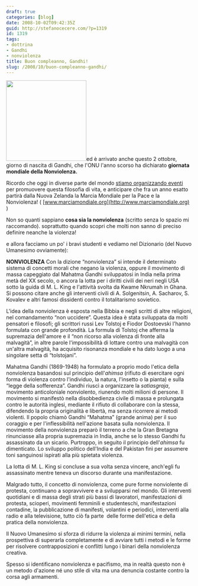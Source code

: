 ```yaml
---
draft: true
categories: [blog]
date: 2008-10-02T09:42:35Z
guid: http://stefanocecere.com/?p=1319
id: 1319
tags:
- dottrina
- Gandhi
- nonviolenza
title: Buon compleanno, Gandhi!
slug: /2008/10/buon-compleanno-gandhi/
---
```


<img class="alignleft size-medium wp-image-1320" title="gandhi" src="http://stefanocecere.com/wp-content/uploads/sites/3/2008/10/gandhi.gif" alt="" width="217" height="217" />ed è arrivato anche questo 2 ottobre, giorno di nascita di Gandhi, che l'ONU l'anno scorso ha dichiarato **giornata mondiale della Nonviolenza.**

Ricordo che oggi in diverse parte del mondo [stiamo organizzando eventi](http://stefanocecere.com/2008/09/30/2-ottobre-giornata-internazionale-della-non-violenza/) per promuovere questa filosofia di vita, e anticipare che fra un anno esatto partirà dalla Nuova Zelanda la Marcia Mondiale per la Pace e la Nonviolenza! ( [www.marciamondiale.org](http://www.marciamondiale.org) )

Non so quanti sappiano **cosa sia la nonviolenza** (scritto senza lo spazio mi raccomando). soprattutto quando scopri che molti non sanno di preciso definire neanche la violenza!

e allora facciamo un po' i bravi studenti e vediamo nel Dizionario (del Nuovo Umanesimo ovviamente):

**NONVIOLENZA** Con la dizione “nonviolenza” si intende il determinato sistema di concetti morali che negano la violenza, oppure il movimento di massa capeggiato dal Mahatma Gandhi sviluppatosi in India nella prima metà del XX secolo, o ancora la lotta per i diritti civili dei neri negli USA sotto la guida di M. L. King e l'attività svolta da Kwame Nkrumah in Ghana. Si possono citare anche gli interventi civili di A. Solgenitsin, A. Sacharov, S. Kovalev e altri famosi dissidenti contro il totalitarismo sovietico.

L'idea della nonviolenza è esposta nella Bibbia e negli scritti di altre religioni, nel comandamento “non uccidere”. Questa idea è stata sviluppata da molti pensatori e filosofi; gli scrittori russi Lev Tolstoj e Fiodor Dostoevski l'hanno formulata con grande profondità. La formula di Tolstoj che afferma la supremazia dell'amore e il “non ricorso alla violenza di fronte alla malvagità”, in altre parole l'impossibilità di lottare contro una malvagità con un'altra malvagità, ha acquisito risonanza mondiale e ha dato luogo a una singolare setta di “tolstojani”.

Mahatma Gandhi (1869-1948) ha formulato a proprio modo l'etica della nonviolenza basandosi sul principio dell'_ahimsa_ (rifiuto di esercitare ogni forma di violenza contro l'individuo, la natura, l'insetto o la pianta) e sulla “legge della sofferenza”. Gandhi riuscì a organizzare la _satiasgraja_, movimento anticoloniale nonviolento, riunendo molti milioni di persone. Il movimento si manifestò nella disobbedienza civile di massa e prolungata contro le autorità inglesi, mediante il rifiuto di collaborare con la stessa, difendendo la propria originalità e libertà, ma senza ricorrere ai metodi violenti. Il popolo chiamò Gandhi “Mahatma” (grande anima) per il suo coraggio e per l'inflessibilità nell'azione basata sulla nonviolenza. Il movimento della nonviolenza preparò il terreno a che la Gran Bretagna rinunciasse alla propria supremazia in India, anche se lo stesso Gandhi fu assassinato da un sicario. Purtroppo, in seguito il principio dell'_ahimsa_ fu dimenticato. Lo sviluppo politico dell'India e del Pakistan finì per assumere toni sanguinosi ispirati alla più spietata violenza.

La lotta di M. L. King si concluse a sua volta senza vincere, anch'egli fu assassinato mentre teneva un discorso durante una manifestazione.

Malgrado tutto, il concetto di nonviolenza, come pure forme nonviolente di protesta, continuano a sopravvivere e a svilupparsi nel mondo. Gli interventi quotidiani e di massa degli strati più bassi di lavoratori, manifestazioni di protesta, scioperi, movimenti femminili e studenteschi, manifestazioni contadine, la pubblicazione di manifesti, volantini e periodici, interventi alla radio e alla televisione, tutto ciò fa parte  delle forme dell'etica e della pratica della nonviolenza.

Il Nuovo Umanesimo si sforza di ridurre la violenza ai minimi termini, nella prospettiva di superarla completamente e di avviare tutti i metodi e le forme per risolvere contrapposizioni e conflitti lungo i binari della nonviolenza creativa.

Spesso si identificano nonviolenza e pacifismo, ma in realtà questo non è un metodo d'azione né uno stile di vita ma una denuncia costante contro la corsa agli armamenti.